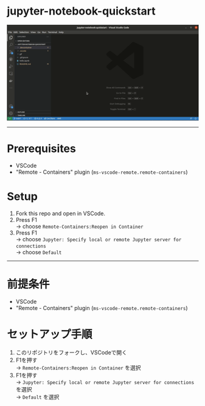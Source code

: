 # jupyter-notebook-quickstart

![gif](./gif/jupyter-notebook-quickstart.gif)

---

# Prerequisites
- VSCode
- "Remote - Containers" plugin (`ms-vscode-remote.remote-containers`)

# Setup
1. Fork this repo and open in VSCode.
2. Press F1  
    -> choose `Remote-Containers:Reopen in Container`
3. Press F1  
    -> choose `Jupyter: Specify local or remote Jupyter server for connections`  
    -> choose `Default`  

---

# 前提条件
- VSCode
- "Remote - Containers" plugin (`ms-vscode-remote.remote-containers`)

# セットアップ手順
1. このリポジトリをフォークし、VSCodeで開く
2. F1を押す  
    -> `Remote-Containers:Reopen in Container` を選択
3. F1を押す  
    -> `Jupyter: Specify local or remote Jupyter server for connections` を選択  
    -> `Default` を選択
